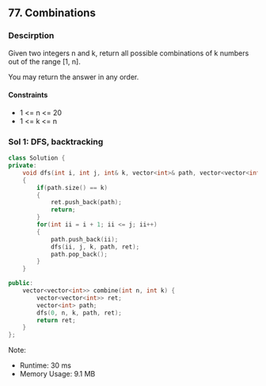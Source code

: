 ## 77. Combinations

### Descirption 
Given two integers n and k, return all possible combinations of k numbers out of the range [1, n].

You may return the answer in any order.

#### Constraints
- 1 <= n <= 20
- 1 <= k <= n


### Sol 1: DFS, backtracking

```C++
class Solution {
private:
    void dfs(int i, int j, int& k, vector<int>& path, vector<vector<int>>& ret)
    {
        if(path.size() == k)
        {
            ret.push_back(path);
            return;
        }
        for(int ii = i + 1; ii <= j; ii++)
        {
            path.push_back(ii);
            dfs(ii, j, k, path, ret);
            path.pop_back();
        }
    }

public:
    vector<vector<int>> combine(int n, int k) {
        vector<vector<int>> ret;
        vector<int> path;
        dfs(0, n, k, path, ret);
        return ret;
    }
};
```
Note:
- Runtime: 30 ms
- Memory Usage: 9.1 MB
